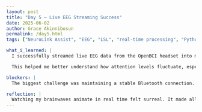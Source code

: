 ```yaml
---
layout: post
title: "Day 5 – Live EEG Streaming Success"
date: 2025-06-02
author: Grace Akinnibosun
permalink: /day5.html
tags: ["NeuroLink Assist", "EEG", "LSL", "real-time processing", "Python dashboard", "Bluetooth", "alpha waves", "brain-computer interface"]

what_i_learned: |
  I successfully streamed live EEG data from the OpenBCI headset into my Python dashboard using Lab Streaming Layer (LSL). I implemented a basic smoothing algorithm and added visualizations for alpha and beta band activity, updating in real time.

  This helped me better understand how attention levels fluctuate, especially when switching between tasks. I also learned how to calculate moving averages to reduce noise in the signal while preserving response time.

blockers: |
  The biggest challenge was maintaining a stable Bluetooth connection. The signal would occasionally drop for a second or two, which disrupted the live charting. I plan to explore buffering strategies next. Additionally, I still see low-frequency artifacts from head movement.

reflection: |
  Watching my brainwaves animate in real time felt surreal. It made all the previous setup work worth it. Next, I’ll begin connecting this live data stream to robotic behaviors in NeuroLink Assist—starting with simple directional movement based on concentration strength.
---
```

